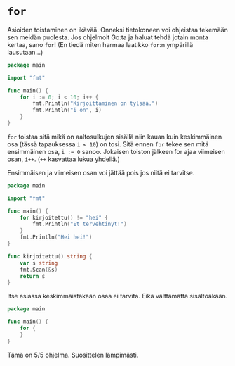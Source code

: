 # `for`

Asioiden toistaminen on ikävää. Onneksi tietokoneen voi ohjeistaa tekemään sen meidän puolesta. Jos ohjelmoit Go:ta ja haluat tehdä jotain monta kertaa, sano `for`! (En tiedä miten harmaa laatikko `for`:n ympärillä lausutaan...)

```Go
package main

import "fmt"

func main() {
	for i := 0; i < 10; i++ {
		fmt.Println("Kirjoittaminen on tylsää.")
		fmt.Println("i on", i)
	}
}
```

`for` toistaa sitä mikä on aaltosulkujen sisällä niin kauan kuin keskimmäinen osa (tässä tapauksessa `i < 10`) on tosi. Sitä ennen `for` tekee sen mitä ensimmäinen osa, `i := 0` sanoo. Jokaisen toiston jälkeen for ajaa viimeisen osan, `i++`. (`++` kasvattaa lukua yhdellä.)

Ensimmäisen ja viimeisen osan voi jättää pois jos niitä ei tarvitse.

```Go
package main

import "fmt"

func main() {
	for kirjoitettu() != "hei" {
		fmt.Println("Et tervehtinyt!")
	}
	fmt.Println("Hei hei!")
}

func kirjoitettu() string {
	var s string
	fmt.Scan(&s)
	return s
}
```

Itse asiassa keskimmäistäkään osaa ei tarvita. Eikä välttämättä sisältöäkään.

```Go
package main

func main() {
	for {
	}
}
```

Tämä on 5/5 ohjelma. Suosittelen lämpimästi.
